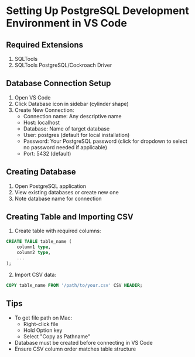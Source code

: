 # Setting Up PostgreSQL Development Environment in VS Code

## Required Extensions
1. SQLTools
2. SQLTools PostgreSQL/Cockroach Driver

## Database Connection Setup
1. Open VS Code
2. Click Database icon in sidebar (cylinder shape)
3. Create New Connection:
   - Connection name: Any descriptive name
   - Host: localhost
   - Database: Name of target database
   - User: postgres (default for local installation)
   - Password: Your PostgreSQL password (click for dropdown to select no password needed if applicable)
   - Port: 5432 (default)

## Creating Database
1. Open PostgreSQL application
2. View existing databases or create new one
3. Note database name for connection

## Creating Table and Importing CSV
1. Create table with required columns:
```sql
CREATE TABLE table_name (
    column1 type,
    column2 type,
    ...
);
```

2. Import CSV data:
```sql
COPY table_name FROM '/path/to/your.csv' CSV HEADER;
```

## Tips
- To get file path on Mac: 
  - Right-click file
  - Hold Option key
  - Select "Copy as Pathname"
- Database must be created before connecting in VS Code
- Ensure CSV column order matches table structure
